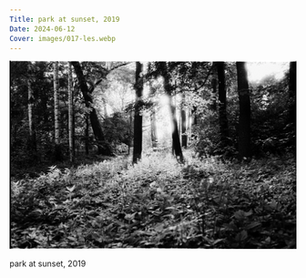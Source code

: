 ```yaml
---
Title: park at sunset, 2019
Date: 2024-06-12
Cover: images/017-les.webp
---
```


![park at sunset, 2019](images/017-les@2x.webp)

park at sunset, 2019
